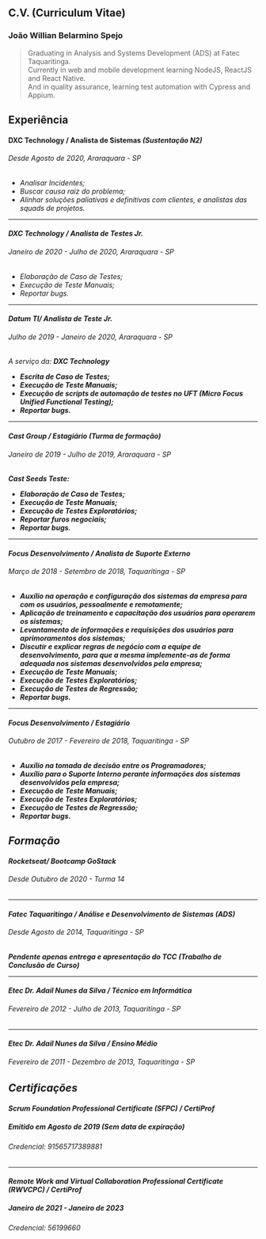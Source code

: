 ## C.V. (Curriculum Vitae)

### João Willian Belarmino Spejo
> Graduating in Analysis and Systems Development (ADS) at Fatec Taquaritinga.<br>
Currently in web and mobile development learning NodeJS, ReactJS and React Native.<br>
And in quality assurance, learning test automation with Cypress and Appium.

Experiência
----
#### DXC Technology / Analista de Sistemas <i>(Sustentação N2)<i>
###### Desde Agosto de 2020, Araraquara - SP
- Analisar Incidentes;
- Buscar causa raiz do problema;
- Alinhar soluções paliativas e definitivas com clientes, e analistas das squads de projetos.

---
#### DXC Technology / Analista de Testes Jr.
###### Janeiro de 2020 - Julho de 2020, Araraquara - SP
- Elaboração de Caso de Testes;
- Execução de Teste Manuais;
- Reportar bugs.

---
#### Datum TI/ Analista de Teste Jr.
###### Julho de 2019 - Janeiro de 2020, Araraquara - SP
<i>A serviço da: <b>DXC Technology<b><i>
- Escrita de Caso de Testes;
- Execução de Teste Manuais;
- Execução de scripts de automação de testes no UFT (Micro Focus Unified Functional Testing);
- Reportar bugs.

---
#### Cast Group / Estagiário <i>(Turma de formação)<i>
###### Janeiro de 2019 - Julho de 2019, Araraquara - SP
<i>Cast Seeds Teste:<i>
- Elaboração de Caso de Testes;
- Execução de Teste Manuais;
- Execução de Testes Exploratórios;
- Reportar furos negociais;
- Reportar bugs.

---
#### Focus Desenvolvimento / Analista de Suporte Externo
###### Março de 2018 - Setembro de 2018, Taquaritinga - SP
- Auxílio na operação e configuração dos sistemas da empresa para com os usuários, pessoalmente e remotamente;
- Aplicação de treinamento e capacitação dos usuários para operarem os sistemas;
- Levantamento de informações e requisições dos usuários para aprimoramentos dos sistemas;
- Discutir e explicar regras de negócio com a equipe de desenvolvimento, para que a mesma implemente-as de forma adequada nos sistemas desenvolvidos pela empresa;
- Execução de Teste Manuais;
- Execução de Testes Exploratórios;
- Execução de Testes de Regressão;
- Reportar bugs.

---
#### Focus Desenvolvimento / Estagiário
###### Outubro de 2017 - Fevereiro de 2018, Taquaritinga - SP
- Auxílio na tomada de decisão entre os Programadores;
- Auxílio para o Suporte Interno perante informações dos sistemas desenvolvidos pela empresa;
- Execução de Teste Manuais;
- Execução de Testes Exploratórios;
- Execução de Testes de Regressão;
- Reportar bugs.

Formação
---
#### Rocketseat/ Bootcamp GoStack
###### Desde Outubro de 2020 - Turma 14

---
#### Fatec Taquaritinga / Análise e Desenvolvimento de Sistemas (ADS)
###### Desde Agosto de 2014, Taquaritinga - SP
<i>Pendente apenas entrega e apresentação do TCC (Trabalho de Conclusão de Curso)<i>

---
#### Etec Dr. Adail Nunes da Silva / Técnico em Informática
###### Fevereiro de 2012 - Julho de 2013, Taquaritinga - SP

---
#### Etec Dr. Adail Nunes da Silva / Ensino Médio
###### Fevereiro de 2011 - Dezembro de 2013, Taquaritinga - SP

Certificações
---
#### <b>Scrum Foundation Professional Certificate (SFPC)<b> / CertiProf
##### Emitido em Agosto de 2019 <i>(Sem data de expiração)<i>
###### Credencial: 91565717389881

---
#### <b>Remote Work and Virtual Collaboration Professional Certificate (RWVCPC)<b> / CertiProf
##### Janeiro de 2021 - Janeiro de 2023
###### Credencial: 56199660
